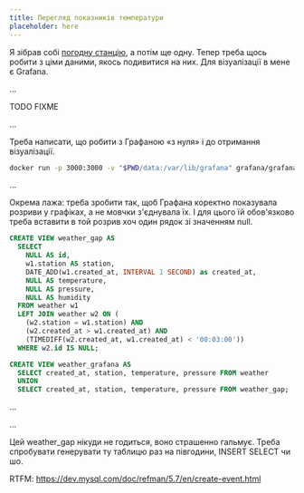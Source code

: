 ```yaml
---
title: Перегляд показників температури
placeholder: here
---
```


Я зібрав собі [погодну станцію][1], а потім ще одну. Тепер треба щось робити з ціми даними, якось подивитися на них. Для візуалізації в мене є Grafana.

...

TODO FIXME

...

Треба написати, що робити з Графаною «з нуля» і до отримання візуалізації.

```sh
docker run -p 3000:3000 -v "$PWD/data:/var/lib/grafana" grafana/grafana:main
```
...

Окрема лажа: треба зробити так, щоб Графана коректно показувала розриви у графіках, а не мовчки з'єднувала їх. І для цього їй обов'язково треба вставити в той розрив хоч один рядок зі значенням null.


```sql
CREATE VIEW weather_gap AS
  SELECT
    NULL AS id,
    w1.station AS station,
    DATE_ADD(w1.created_at, INTERVAL 1 SECOND) as created_at,
    NULL AS temperature,
    NULL AS pressure,
    NULL AS humidity
  FROM weather w1
  LEFT JOIN weather w2 ON (
    (w2.station = w1.station) AND
    (w2.created_at > w1.created_at) AND
    (TIMEDIFF(w2.created_at, w1.created_at) < '00:03:00'))
  WHERE w2.id IS NULL;

CREATE VIEW weather_grafana AS
  SELECT created_at, station, temperature, pressure FROM weather
  UNION
  SELECT created_at, station, temperature, pressure FROM weather_gap;
```

...

...

Цей weather_gap нікуди не годиться, воно страшенно гальмує. Треба спробувати генерувати ту таблицю раз на півгодини, INSERT SELECT чи шо.

RTFM: <https://dev.mysql.com/doc/refman/5.7/en/create-event.html>

[1]: /2022/12/04/weather-station.html
